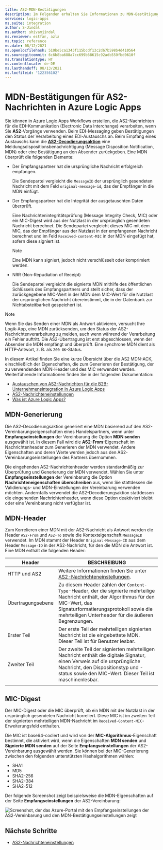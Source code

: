 ```yaml
---
title: AS2-MDN-Bestätigungen
description: Im Folgenden erhalten Sie Informationen zu MDN-Bestätigungen (Message Disposition Notification) für AS2-Nachrichten in Azure Logic Apps.
services: logic-apps
ms.suite: integration
author: S-Jindal
ms.author: shivamjindal
ms.reviewer: estfan, azla
ms.topic: reference
ms.date: 08/12/2021
ms.openlocfilehash: 510be5ca1343f115bcdf13c2d67b598b4d410564
ms.sourcegitcommit: 6c6b8ba688a7cc699b68615c92adb550fbd0610f
ms.translationtype: HT
ms.contentlocale: de-DE
ms.lasthandoff: 08/13/2021
ms.locfileid: "122356102"
---
```

# <a name="mdn-acknowledgments-for-as2-messages-in-azure-logic-apps"></a>MDN-Bestätigungen für AS2-Nachrichten in Azure Logic Apps

Sie können in Azure Logic Apps Workflows erstellen, die AS2-Nachrichten für die EDI-Kommunikation (Electronic Data Interchange) verarbeiten, wenn Sie **AS2**-Vorgänge verwenden. Beim EDI-Messaging geben Bestätigungen den Status der Verarbeitung eines EDI-Austauschs an. Beim Empfang eines Austauschs kann die [**AS2-Decodierungsaktion**](logic-apps-enterprise-integration-as2.md#decode) eine Meldungsdispositionsbenachrichtigung (Message Disposition Notification, MDN) oder eine Bestätigung an den Absender zurückgeben. Eine MDN überprüft die folgenden Elemente:

* Der Empfangspartner hat die ursprüngliche Nachricht erfolgreich empfangen.

  Die Sendepartei vergleicht die `MessageID` der ursprünglich gesendeten Nachricht mit dem Feld `original-message-id`, das der Empfänger in die MDN einfügt.

* Der Empfangspartner hat die Integrität der ausgetauschten Daten überprüft.

  Eine Nachrichtenintegritätsprüfung (Message Integrity Check, MIC) oder ein MIC-Digest wird aus der Nutzlast in der ursprünglich gesendeten Nachricht berechnet. Die Sendepartei vergleicht dieses MIC mit dem MIC, das der Empfänger aus der Nutzlast in der empfangenen Nachricht berechnet und im Feld `Received-content-MIC` in der MDN eingefügt hat, sofern diese signiert ist.

  > [!NOTE]
  > Eine MDN kann signiert, jedoch nicht verschlüsselt oder komprimiert werden.

* NRR (Non-Repudiation of Receipt)

  Die Sendepartei vergleicht die signierte MDN mithilfe des öffentlichen Schlüssels des Empfangspartners und stellt sicher, dass der zurückgegebene MIC-Wert in der MDN dem MIC-Wert für die Nutzlast der ursprünglichen Nachricht übereinstimmt, die in der Datenbank zur Nichtabsteitbarkeit gespeichert ist.

> [!NOTE]
> Wenn Sie das Senden einer MDN als Antwort aktivieren, versucht Ihre Logik-App, eine MDN zurücksenden, um den Status der AS2-Nachrichtenverarbeitung zu melden, auch wenn während der Verarbeitung ein Fehler auftritt. Die AS2-Übertragung ist erst abgeschlossen, wenn der Absender die MDN empfängt und überprüft.
> Eine synchrone MDN dient als HTTP-Antwort, z. B. als `200 OK`-Status.

In diesem Artikel finden Sie eine kurze Übersicht über die AS2 MDN-ACK, einschließlich der Eigenschaften, die zum Generieren der Bestätigung, der zu verwendenden MDN-Header und des MIC verwendet werden. Weiterführende Informationen finden Sie in der folgenden Dokumentation:

* [Austauschen von AS2-Nachrichten für die B2B-Unternehmensintegration in Azure Logic Apps](logic-apps-enterprise-integration-as2.md)
* [AS2-Nachrichteneinstellungen](logic-apps-enterprise-integration-as2-message-settings.md)
* [Was ist Azure Logic Apps?](logic-apps-overview.md)

## <a name="mdn-generation"></a>MDN-Generierung

Die AS2-Decodierungsaktion generiert eine MDN basierend auf den AS2-Vereinbarungseigenschaften eines Handelspartners, wenn unter **Empfangseinstellungen** der Vereinbarung die Option **MDN senden** ausgewählt ist. In diesem Fall wird die **AS2-From**-Eigenschaft im Nachrichtenheader zum Generieren der MDN verwendet. Andere Eigenschaften und deren Werte werden jedoch aus den AS2-Vereinbarungseinstellungen des Partners übernommen.

Die eingehenden AS2-Nachrichtenheader werden standardmäßig zur Überprüfung und Generierung der MDN verwendet. Wählen Sie unter **Empfangseinstellungen** der Vereinbarung die Option **Nachrichteneigenschaften überschreiben** aus, wenn Sie stattdessen die Validierungs- und MDN-Einstellungen der Vereinbarung verwenden möchten. Andernfalls verwendet die AS2-Decodierungsaktion stattdessen die eingehenden Nachrichtenheader, wenn diese Option deaktiviert bleibt oder eine Vereinbarung nicht verfügbar ist.

## <a name="mdn-headers"></a>MDN-Header

Zum Korrelieren einer MDN mit der AS2-Nachricht als Antwort werden die Header `AS2-From` und `AS2-To` sowie die Kontexteigenschaft `MessageID` verwendet. Im MDN stammt der Header `Original-Message-ID` aus dem Header `Message-ID` in der AS2-Nachricht, für den die MDN die Antwort ist. Eine MDN enthält die folgenden Header:

| Header | BESCHREIBUNG |
|---------|-------------|
| HTTP und AS2 | Weitere Informationen finden Sie unter [AS2-Nachrichteneinstellungen](logic-apps-enterprise-integration-as2-message-settings.md).
| Übertragungsebene | Zu diesem Header zählen der `Content-Type`-Header, der die signierte mehrteilige Nachricht enthält, der Algorithmus für den MIC-Wert, das Signaturformatierungsprotokoll sowie die mehrteiligen Unterheader für die äußeren Begrenzungen. |
| Erster Teil | Der erste Teil der mehrteiligen signierten Nachricht ist die eingebettete MDN. Dieser Teil ist für Benutzer lesbar. |
| Zweiter Teil | Der zweite Teil der signierten mehrteiligen Nachricht enthält die digitale Signatur, einen Verweis auf die ursprüngliche Nachricht, den Dispositionstyp und -status sowie den MIC-Wert. Dieser Teil ist maschinenlesbar. |
|||

## <a name="mic-digest"></a>MIC-Digest

Der MIC-Digest oder die MIC überprüft, ob ein MDN mit der Nutzlast in der ursprünglich gesendeten Nachricht korreliert. Diese MIC ist im zweiten Teil der signierten mehrteiligen MDN-Nachricht im `Received-Content-MIC`-Erweiterungsfeld enthalten.

Die MIC ist base64-codiert und wird von der **MIC-Algorithmus**-Eigenschaft bestimmt, die aktiviert wird, wenn die Eigenschaften **MDN senden** und **Signierte MDN senden** auf der Seite **Empfangseinstellungen** der AS2-Vereinbarung ausgewählt werden. Sie können bei der MIC-Generierung zwischen den folgenden unterstützten Hashalgorithmen wählen:

* SHA1
* MD5
* SHA2-256
* SHA2-384
* SHA2-512

Der folgende Screenshot zeigt beispielsweise die MDN-Eigenschaften auf der Seite **Empfangseinstellungen** der AS2-Vereinbarung:

![Screenshot, der das Azure-Portal mit den Empfangseinstellungen der AS2-Vereinbarung und den MDN-Bestätigungseinstellungen zeigt](./media/logic-apps-enterprise-integration-as2-mdn-acknowledgment/mdn-ack-settings.png)

## <a name="next-steps"></a>Nächste Schritte

* [AS2-Nachrichteneinstellungen](logic-apps-enterprise-integration-as2-message-settings.md)
